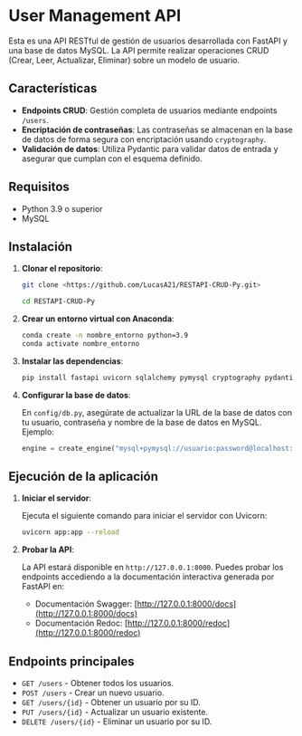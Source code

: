 # User Management API

Esta es una API RESTful de gestión de usuarios desarrollada con FastAPI y una base de datos MySQL. La API permite realizar operaciones CRUD (Crear, Leer, Actualizar, Eliminar) sobre un modelo de usuario.

## Características

- **Endpoints CRUD**: Gestión completa de usuarios mediante endpoints `/users`.
- **Encriptación de contraseñas**: Las contraseñas se almacenan en la base de datos de forma segura con encriptación usando `cryptography`.
- **Validación de datos**: Utiliza Pydantic para validar datos de entrada y asegurar que cumplan con el esquema definido.

## Requisitos

- Python 3.9 o superior
- MySQL 

## Instalación

1. **Clonar el repositorio**:

    ```bash
    git clone <https://github.com/LucasA21/RESTAPI-CRUD-Py.git>
    
    cd RESTAPI-CRUD-Py
    ```

2. **Crear un entorno virtual con Anaconda**:

    ```bash
    conda create -n nombre_entorno python=3.9
    conda activate nombre_entorno
    ```

3. **Instalar las dependencias**:

    ```bash
    pip install fastapi uvicorn sqlalchemy pymysql cryptography pydantic
    ```

4. **Configurar la base de datos**:

    En `config/db.py`, asegúrate de actualizar la URL de la base de datos con tu usuario, contraseña y nombre de la base de datos en MySQL. Ejemplo:

    ```python
    engine = create_engine("mysql+pymysql://usuario:password@localhost:3306/storedb")
    ```

## Ejecución de la aplicación

1. **Iniciar el servidor**:

    Ejecuta el siguiente comando para iniciar el servidor con Uvicorn:

    ```bash
    uvicorn app:app --reload
    ```

2. **Probar la API**:

    La API estará disponible en `http://127.0.0.1:8000`. Puedes probar los endpoints accediendo a la documentación interactiva generada por FastAPI en:

    - Documentación Swagger: [http://127.0.0.1:8000/docs](http://127.0.0.1:8000/docs)
    - Documentación Redoc: [http://127.0.0.1:8000/redoc](http://127.0.0.1:8000/redoc)

## Endpoints principales

- `GET /users` - Obtener todos los usuarios.
- `POST /users` - Crear un nuevo usuario.
- `GET /users/{id}` - Obtener un usuario por su ID.
- `PUT /users/{id}` - Actualizar un usuario existente.
- `DELETE /users/{id}` - Eliminar un usuario por su ID.

